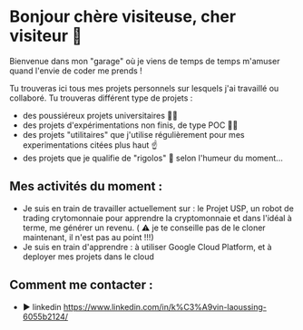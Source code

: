 <!-- ### Hi there 👋 -->

<!-- Here are some ideas to get you started: --!>

<! -- - 🔭 I’m currently working on ... --!>
<! -- - 🌱 I’m currently learning ... --!>
<! -- - 👯 I’m looking to collaborate on ... --!>
<! -- - 🤔 I’m looking for help with ... --!>
<! -- - 💬 Ask me about ... --!>
<! -- - 📫 How to reach me: ... --!>
<! -- - 😄 Pronouns: ... --!>
<! -- - ⚡ Fun fact: ... -->

# Bonjour chère visiteuse, cher visiteur 👋

Bienvenue dans mon "garage" où je viens de temps de temps m'amuser quand l'envie de coder me prends !

Tu trouveras ici tous mes projets personnels sur lesquels j'ai travaillé ou collaboré. Tu trouveras différent type de projets : 
- des poussiéreux projets universitaires 👨‍🎓
- des projets d'expérimentations non finis, de type POC 👨‍🔬
- des projets "utilitaires" que j'utilise régulièrement pour mes experimentations citées plus haut ☝️
- des projets que je qualifie de "rigolos" 🤡 selon l'humeur du moment...

## Mes activités du moment :

- Je suis en train de travailler actuellement sur : le Projet USP, un robot de trading crytomonnaie pour apprendre la cryptomonnaie et dans l'idéal à terme, me générer un revenu. ( ⚠️ je te conseille pas de le cloner maintenant, il n'est pas au point !!!)
- Je suis en train d'apprendre : à utiliser Google Cloud Platform, et à deployer mes projets dans le cloud

## Comment me contacter :
 - ▶️ linkedin https://www.linkedin.com/in/k%C3%A9vin-laoussing-6055b2124/ 



